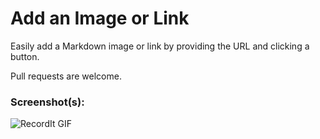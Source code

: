 # Add an Image or Link

Easily add a Markdown image or link by providing the URL and clicking a button.

Pull requests are welcome.

### Screenshot(s):
![RecordIt GIF](http://recordit.co/YlCdmoTFah)
